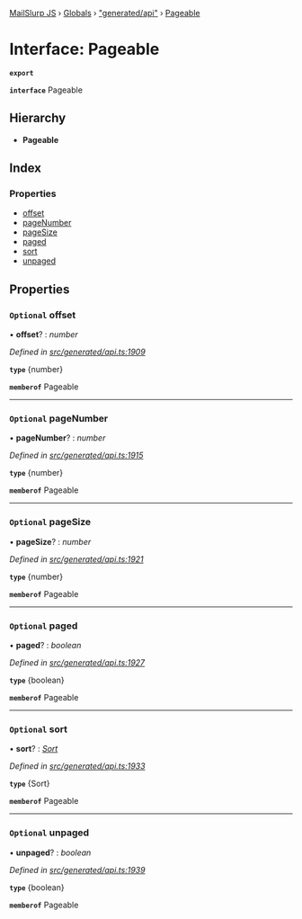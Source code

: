 [MailSlurp JS](../README.md) › [Globals](../globals.md) › ["generated/api"](../modules/_generated_api_.md) › [Pageable](_generated_api_.pageable.md)

# Interface: Pageable

**`export`** 

**`interface`** Pageable

## Hierarchy

* **Pageable**

## Index

### Properties

* [offset](_generated_api_.pageable.md#optional-offset)
* [pageNumber](_generated_api_.pageable.md#optional-pagenumber)
* [pageSize](_generated_api_.pageable.md#optional-pagesize)
* [paged](_generated_api_.pageable.md#optional-paged)
* [sort](_generated_api_.pageable.md#optional-sort)
* [unpaged](_generated_api_.pageable.md#optional-unpaged)

## Properties

### `Optional` offset

• **offset**? : *number*

*Defined in [src/generated/api.ts:1909](https://github.com/mailslurp/mailslurp-client-ts-js/blob/7518dcd/src/generated/api.ts#L1909)*

**`type`** {number}

**`memberof`** Pageable

___

### `Optional` pageNumber

• **pageNumber**? : *number*

*Defined in [src/generated/api.ts:1915](https://github.com/mailslurp/mailslurp-client-ts-js/blob/7518dcd/src/generated/api.ts#L1915)*

**`type`** {number}

**`memberof`** Pageable

___

### `Optional` pageSize

• **pageSize**? : *number*

*Defined in [src/generated/api.ts:1921](https://github.com/mailslurp/mailslurp-client-ts-js/blob/7518dcd/src/generated/api.ts#L1921)*

**`type`** {number}

**`memberof`** Pageable

___

### `Optional` paged

• **paged**? : *boolean*

*Defined in [src/generated/api.ts:1927](https://github.com/mailslurp/mailslurp-client-ts-js/blob/7518dcd/src/generated/api.ts#L1927)*

**`type`** {boolean}

**`memberof`** Pageable

___

### `Optional` sort

• **sort**? : *[Sort](_generated_api_.sort.md)*

*Defined in [src/generated/api.ts:1933](https://github.com/mailslurp/mailslurp-client-ts-js/blob/7518dcd/src/generated/api.ts#L1933)*

**`type`** {Sort}

**`memberof`** Pageable

___

### `Optional` unpaged

• **unpaged**? : *boolean*

*Defined in [src/generated/api.ts:1939](https://github.com/mailslurp/mailslurp-client-ts-js/blob/7518dcd/src/generated/api.ts#L1939)*

**`type`** {boolean}

**`memberof`** Pageable
